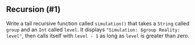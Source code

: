 ## Recursion (#1)

Write a tail recursive function called `simulation()` that takes a `String`
called `group` and an `Int` called `level`. It displays `"Simulation: $group
Reality: level"`, then calls itself with `level - 1` as long as `level` is
greater than zero.
